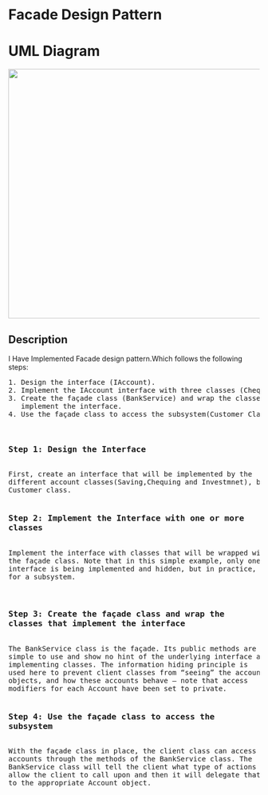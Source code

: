 <h1>Facade Design Pattern</h1>
<h1>UML Diagram</h1>
<img src="" height="500px" width="700px" alt"no picture">
<h2>Description</h2>
<p>I Have Implemented Facade design pattern.Which follows the  following steps:</p>
<pre>
1. Design the interface (IAccount).
2. Implement the IAccount interface with three classes (Chequing,Saving,Investment).
3. Create the façade class (BankService) and wrap the classes that
   implement the interface.
4. Use the façade class to access the subsystem(Customer Class)</pre>
<pre>

<h3>Step 1: Design the Interface</h3>
First, create an interface that will be implemented by the
different account classes(Saving,Chequing and Investmnet), but will not be known to the
Customer class.

<h3>Step 2: Implement the Interface with one or more
classes</h3>
Implement the interface with classes that will be wrapped with
the façade class. Note that in this simple example, only one
interface is being implemented and hidden, but in practice, a façade class can be used to wrap all the interfaces and classes
for a subsystem.

<h3>
Step 3: Create the façade class and wrap the
classes that implement the interface</h3>
The BankService class is the façade. Its public methods are
simple to use and show no hint of the underlying interface and
implementing classes. The information hiding principle is
used here to prevent client classes from “seeing” the account
objects, and how these accounts behave – note that access
modifiers for each Account have been set to private.

<h3>Step 4: Use the façade class to access the
subsystem
</h3>
With the façade class in place, the client class can access
accounts through the methods of the BankService class. The
BankService class will tell the client what type of actions it will
allow the client to call upon and then it will delegate that action
to the appropriate Account object.

</pre>
